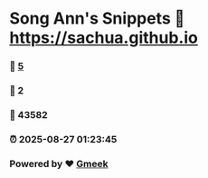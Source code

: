 # Song Ann's Snippets :link: https://sachua.github.io 
### :page_facing_up: [5](https://sachua.github.io/tag.html) 
### :speech_balloon: 2 
### :hibiscus: 43582 
### :alarm_clock: 2025-08-27 01:23:45 
### Powered by :heart: [Gmeek](https://github.com/Meekdai/Gmeek)
